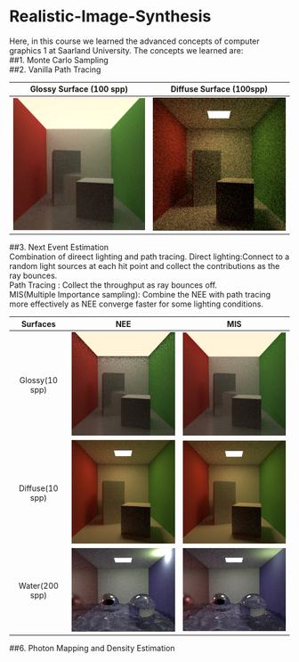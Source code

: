# Realistic-Image-Synthesis
Here, in this course we learned the advanced concepts of computer graphics 1 at Saarland University. The concepts we learned are:<br/>
##1. Monte Carlo Sampling <br/>
##2. Vanilla Path Tracing <br/>

| Glossy Surface (100 spp) | Diffuse Surface (100spp) |
| :-----------: | :-----------: |
 <img src="imgs/PT/cornell_box_glossy_100.png" width="300"/>      | <img src="imgs/PT/cornell_box_100.png" width="300"/>  

##3. Next Event Estimation <br/>
Combination of direect lighting and path tracing.
Direct lighting:Connect to a random light sources at each hit point and collect the contributions as the ray bounces.<br/> 
Path Tracing : Collect the throughput as ray bounces off. <br/>
MIS(Multiple Importance sampling): Combine the NEE with path tracing more effectively as NEE converge faster for some lighting conditions.<br/>

Surfaces | NEE | MIS
:-----: | :----: | :-----:
Glossy(10 spp)   | <img src="imgs/NEE/NEE/NEE_cornel_box_glossy_10spp.png" width="300"/> | <img src="imgs/NEE/MIS/MIS_cornel_box_glossy_10spp.png" width="300"/>
Diffuse(10 spp)  | <img src="imgs/NEE/NEE/NEE_cornel_box_10spp.png" width="300"/>  | <img src="imgs/NEE/MIS/MIS_cornel_box_10spp.png" width="300"/>
Water(200 spp)   | <img src="imgs/NEE/NEE/NEE_cornel_box_water.png" width="300"/>  | <img src="imgs/NEE/MIS/MIS_cornel_box_water_200spp.png" width="300"/>


##6. Photon Mapping and Density Estimation <br/>

